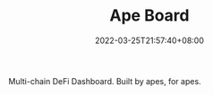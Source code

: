 ﻿---
weight: 
title: "Ape Board"
description: "Multi-chain DeFi Dashboard. Built by apes, for apes."
date: 2022-03-25T21:57:40+08:00
lastmod: 2022-03-25T16:45:40+08:00
draft: false
authors: ["Metabd"]
featuredImage: "159.png"
link: "https://apeboard.finance/dashboard"
tags: ["Ape Board","交易所"]
categories: ["navigation"]
navigation: ["交易所"]
lightgallery: true
toc: true
pinned: false
recommend: false
recommend1: false
---
Multi-chain DeFi Dashboard. Built by apes, for apes.
